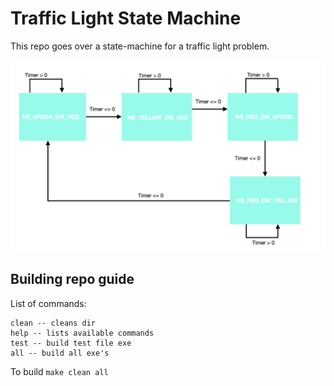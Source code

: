 # Traffic Light State Machine
This repo goes over a state-machine for a traffic light problem. 

![Screenshot](passive_sm.png)

## Building repo guide
List of commands:
```
clean -- cleans dir
help -- lists available commands
test -- build test file exe
all -- build all exe's
```
To build
`make clean all`

